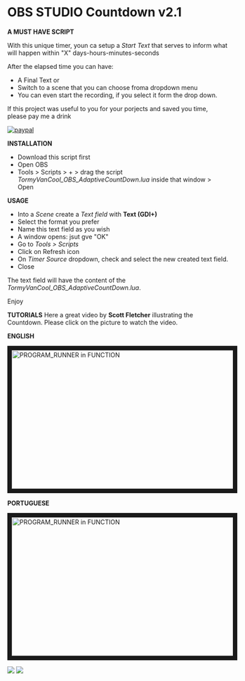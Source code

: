 # OBS STUDIO Countdown v2.1

**A MUST HAVE SCRIPT**

With this unique timer, youn ca setup a *Start Text* that serves to inform what will happen within  "X" days-hours-minutes-seconds

After the elapsed time you can have:
- A Final Text or
- Switch to a scene that you can choose froma dropdown menu
- You can even start the recording, if you select it form the drop down.


If this project was useful to you for your porjects and saved you time, please pay me a drink

[![paypal](https://www.paypalobjects.com/en_US/i/btn/btn_donateCC_LG.gif)](https://www.paypal.com/donate?hosted_button_id=LZ6LLD2B7PGG2)

**INSTALLATION**
- Download this script first
- Open OBS
- Tools > Scripts > + > drag the script *TormyVanCool_OBS_AdaptiveCountDown.lua* inside that window > Open


**USAGE**
- Into a *Scene* create a *Text field* with **Text (GDI+)**
- Select the format you prefer
- Name this text field as you wish
- A window opens: jsut gve "OK"
- Go to *Tools > Scripts*
- Click on Refresh icon
- On *Timer Source* dropdown, check and select the new created text field.
- Close

The text field will have the content of the *TormyVanCool_OBS_AdaptiveCountDown.lua*.


Enjoy

**TUTORIALS**
Here a great video by **Scott Fletcher** illustrating the Countdown. Please click on the picture to watch the video.


**ENGLISH**

<a href="http://www.youtube.com/watch?feature=player_embedded&v=nlUixyGWU9w
" target="_blank"><img src="http://img.youtube.com/vi/nlUixyGWU9w/maxresdefault.jpg" 
alt="PROGRAM_RUNNER in FUNCTION" width="560" height="315" border="10" /></a>

**PORTUGUESE**

<a href="http://www.youtube.com/watch?feature=player_embedded&v=6AjQ4HbT72U
" target="_blank"><img src="http://img.youtube.com/vi/6AjQ4HbT72U/maxresdefault.jpg" 
alt="PROGRAM_RUNNER in FUNCTION" width="560" height="315" border="10" /></a>



![](OBS_Counter_2.1.gif)
![](OBS_Countdown.gif)



